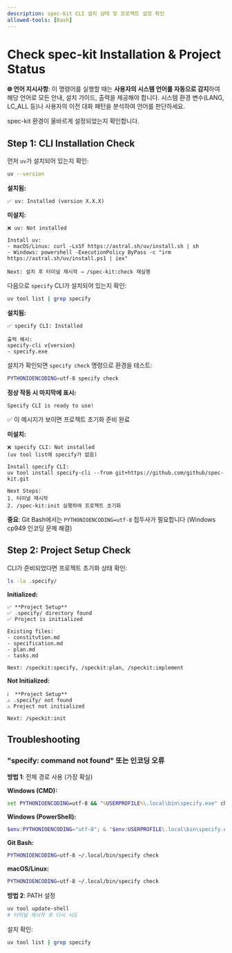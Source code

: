 ```yaml
---
description: spec-kit CLI 설치 상태 및 프로젝트 설정 확인
allowed-tools: [Bash]
---
```


# Check spec-kit Installation & Project Status

**🌐 언어 지시사항**: 이 명령어를 실행할 때는 **사용자의 시스템 언어를 자동으로 감지**하여 해당 언어로 모든 안내, 설치 가이드, 출력을 제공해야 합니다. 시스템 환경 변수(LANG, LC_ALL 등)나 사용자의 이전 대화 패턴을 분석하여 언어를 판단하세요.

spec-kit 환경이 올바르게 설정되었는지 확인합니다.

## Step 1: CLI Installation Check

먼저 `uv`가 설치되어 있는지 확인:

```bash
uv --version
```

**설치됨:**
```
✅ uv: Installed (version X.X.X)
```

**미설치:**
```
❌ uv: Not installed

Install uv:
- macOS/Linux: curl -LsSf https://astral.sh/uv/install.sh | sh
- Windows: powershell -ExecutionPolicy ByPass -c "irm https://astral.sh/uv/install.ps1 | iex"

Next: 설치 후 터미널 재시작 → /spec-kit:check 재실행
```

다음으로 `specify` CLI가 설치되어 있는지 확인:

```bash
uv tool list | grep specify
```

**설치됨:**
```
✅ specify CLI: Installed

출력 예시:
specify-cli v{version}
- specify.exe
```

설치가 확인되면 `specify check` 명령으로 환경을 테스트:

```bash
PYTHONIOENCODING=utf-8 specify check
```

**정상 작동 시 마지막에 표시:**
```
Specify CLI is ready to use!
```

✅ 이 메시지가 보이면 프로젝트 초기화 준비 완료

**미설치:**
```
❌ specify CLI: Not installed
(uv tool list에 specify가 없음)

Install specify CLI:
uv tool install specify-cli --from git+https://github.com/github/spec-kit.git

Next Steps:
1. 터미널 재시작
2. /spec-kit:init 실행하여 프로젝트 초기화
```

**중요**: Git Bash에서는 `PYTHONIOENCODING=utf-8` 접두사가 필요합니다 (Windows cp949 인코딩 문제 해결)

## Step 2: Project Setup Check

CLI가 준비되었다면 프로젝트 초기화 상태 확인:

```bash
ls -la .specify/
```

**Initialized:**
```
✅ **Project Setup**
✅ .specify/ directory found
✅ Project is initialized

Existing files:
- constitution.md
- specification.md
- plan.md
- tasks.md

Next: /speckit:specify, /speckit:plan, /speckit:implement
```

**Not Initialized:**
```
ℹ️  **Project Setup**
⚠️ .specify/ not found
⚠️ Project not initialized

Next: /speckit:init
```

## Troubleshooting

### "specify: command not found" 또는 인코딩 오류

**방법 1**: 전체 경로 사용 (가장 확실)

**Windows (CMD):**
```cmd
set PYTHONIOENCODING=utf-8 && "%USERPROFILE%\.local\bin\specify.exe" check
```

**Windows (PowerShell):**
```powershell
$env:PYTHONIOENCODING="utf-8"; & "$env:USERPROFILE\.local\bin\specify.exe" check
```

**Git Bash:**
```bash
PYTHONIOENCODING=utf-8 ~/.local/bin/specify check
```

**macOS/Linux:**
```bash
PYTHONIOENCODING=utf-8 ~/.local/bin/specify check
```

**방법 2**: PATH 설정

```bash
uv tool update-shell
# 터미널 재시작 후 다시 시도
```

설치 확인:
```bash
uv tool list | grep specify
```
